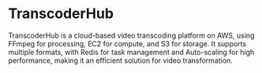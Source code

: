 # TranscoderHub
TranscoderHub is a cloud-based video transcoding platform on AWS, using FFmpeg for processing, EC2 for compute, and S3 for storage. It supports multiple formats, with Redis for task management and Auto-scaling for high performance, making it an efficient solution for video transformation.
